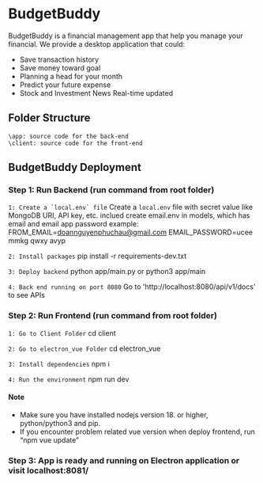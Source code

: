 # BudgetBuddy

BudgetBuddy is a financial management app that help you manage your financial.
We provide a desktop application that could:
- Save transaction history
- Save money toward goal
- Planning a head for your month
- Predict your future expense
- Stock and Investment News Real-time updated

## Folder Structure
```
\app: source code for the back-end
\client: source code for the front-end
```

## BudgetBuddy Deployment

### Step 1: Run Backend (run command from root folder)

``` 1: Create a `local.env` file ```
Create a `local.env` file with secret value like MongoDB URI, API key, etc. inclued create email.env in models, which has email and email app password
example:
   FROM_EMAIL=doannguyenphuchau@gmail.com
   EMAIL_PASSWORD=ucee mmkg qwxy avyp

``` 2: Install packages ```
pip install -r requirements-dev.txt

``` 3: Deploy backend ```
python app/main.py or python3 app/main

``` 4: Back end running on port 8080 ```
Go to 'http://localhost:8080/api/v1/docs' to see APIs


### Step 2: Run Frontend (run command from root folder)

``` 1: Go to Client Folder ```
cd client

``` 2: Go to electron_vue Folder ```
cd electron_vue

``` 3: Install dependencies ```
npm i

``` 4: Run the environment ```
npm run dev


#### Note
- Make sure you have installed nodejs version 18. or higher, python/python3 and pip.
- If you encounter problem related vue version when deploy frontend, run “npm vue update”

  
### Step 3: App is ready and running on Electron application or visit localhost:8081/



